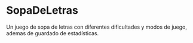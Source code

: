 # SopaDeLetras
Un juego de sopa de letras con diferentes dificultades y modos de juego, ademas de guardado de estadísticas.
